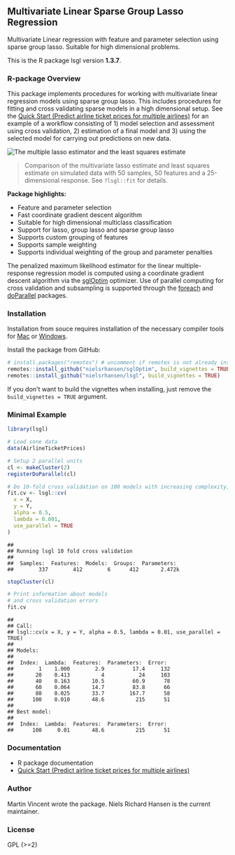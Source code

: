 Multivariate Linear Sparse Group Lasso Regression
-------------------------------------------------

Multivariate Linear regression with feature and parameter selection using sparse group lasso. Suitable for high dimensional problems.

This is the R package lsgl version **1.3.7**.

### R-package Overview

This package implements procedures for working with multivariate linear regression models using sparse group lasso. This includes procedures for fitting and cross validating sparse models in a high dimensional setup. See the [Quick Start (Predict airline ticket prices for multiple airlines)](quick-start.md) for an example of a workflow consisting of 1) model selection and assessment using cross validation, 2) estimation of a final model and 3) using the selected model for carrying out predictions on new data.

![The multiple lasso estimator and the least squares estimate](https://raw.github.com/nielsrhansen/lsgl/master/fig1.png)

> Comparison of the multivariate lasso estimate and least squares estimate on simulated data with 50 samples, 50 features and a 25-dimensional response. See `?lsgl::fit` for details.

**Package highlights:**

-   Feature and parameter selection
-   Fast coordinate gradient descent algorithm
-   Suitable for high dimensional multiclass classification
-   Support for lasso, group lasso and sparse group lasso
-   Supports custom grouping of features
-   Supports sample weighting
-   Supports individual weighting of the group and parameter penalties

The penalized maximum likelihood estimator for the linear multiple-response regression model is computed using a coordinate gradient descent algorithm via the [sglOptim](https://github.com/nielsrhansen/sglOptim) optimizer. Use of parallel computing for cross validation and subsampling is supported through the [foreach](https://cran.r-project.org/package=foreach) and [doParallel](https://cran.r-project.org/package=doParallel) packages.

### Installation

Installation from souce requires installation of the necessary compiler tools 
for [Mac](https://mac.r-project.org/tools/) or [Windows](https://cran.r-project.org/bin/windows/Rtools/history.html).

Install the package from GitHub:

``` r
# install.packages("remotes") # uncomment if remotes is not already installed
remotes::install_github("nielsrhansen/sglOptim", build_vignettes = TRUE)
remotes::install_github("nielsrhansen/lsgl", build_vignettes = TRUE)
```

If you don't want to build the vignettes when installing, just remove the `build_vignettes = TRUE` argument.

### Minimal Example

``` r
library(lsgl)

# Load sone data
data(AirlineTicketPrices)

# Setup 2 parallel units
cl <- makeCluster(2)
registerDoParallel(cl)

# Do 10-fold cross validation on 100 models with increasing complexity, using the 2 parallel units
fit.cv <- lsgl::cv(
  x = X,
  y = Y,
  alpha = 0.5,
  lambda = 0.001,
  use_parallel = TRUE
)
```

    ## 
    ## Running lsgl 10 fold cross validation 
    ## 
    ##  Samples:  Features:  Models:  Groups:  Parameters: 
    ##        337        412        6      412       2.472k

``` r
stopCluster(cl)

# Print information about models
# and cross validation errors
fit.cv
```

    ## 
    ## Call:
    ## lsgl::cv(x = X, y = Y, alpha = 0.5, lambda = 0.01, use_parallel = TRUE)
    ## 
    ## Models:
    ## 
    ##  Index:  Lambda:  Features:  Parameters:  Error: 
    ##        1    1.000        2.9         17.4     132
    ##       20    0.413          4           24     103
    ##       40    0.163       10.5         60.9      78
    ##       60    0.064       14.7         83.8      66
    ##       80    0.025       33.7        167.7      58
    ##      100    0.010       48.6          215      51
    ## 
    ## Best model:
    ## 
    ##  Index:  Lambda:  Features:  Parameters:  Error: 
    ##      100     0.01       48.6          215      51

### Documentation

-   R package documentation
-   [Quick Start (Predict airline ticket prices for multiple airlines)](quick-start.md)

### Author

Martin Vincent wrote the package. Niels Richard Hansen is the current maintainer.

### License

GPL (&gt;=2)
